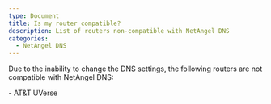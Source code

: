 ```yaml
---
type: Document
title: Is my router compatible?
description: List of routers non-compatible with NetAngel DNS
categories:
  - NetAngel DNS
---
```

Due to the inability to change the DNS settings, the following routers are not compatible with NetAngel DNS:

\- AT&T UVerse
